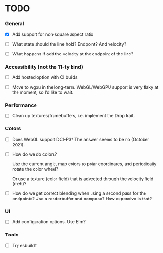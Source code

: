 # TODO

### General

- [x] Add support for non-square aspect ratio

- [ ] What state should the line hold? Endpoint? And velocity?

- [ ] What happens if add the velocity at the endpoint of the line?

### Accessibility (not the 11-ty kind)

- [ ] Add hosted option with CI builds

- [ ] Move to wgpu in the long-term. WebGL/WebGPU support is very flaky at the
  moment, so I’d like to wait.

### Performance

- [ ] Clean up textures/framebuffers, i.e. implement the Drop trait.

### Colors

- [ ] Does WebGL support DCI-P3? The answer seems to be no (October 2021).

- [ ] How do we do colors?

  Use the current angle, map colors to polar coordinates, and periodically
  rotate the color wheel?

  Or use a texture (color field) that is advected through the velocity field
  (meh)?

- [ ] How do we get correct blending when using a second pass for the endpoints?
  Use a renderbuffer and compose? How expensive is that?

### UI

- [ ] Add configuration options. Use Elm?

### Tools

- [ ] Try esbuild?
